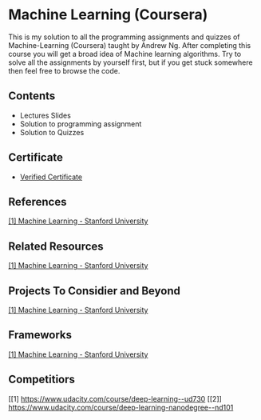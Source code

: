 # Machine Learning (Coursera)
This is my solution to all the programming assignments and quizzes of Machine-Learning (Coursera) taught by Andrew Ng. After completing this course you will get a broad idea of Machine learning algorithms. Try to solve all the assignments by yourself first, but if you get stuck somewhere then feel free to browse the code.

## Contents
* Lectures Slides
* Solution to programming assignment
* Solution to Quizzes

## Certificate
* [Verified Certificate](https://www.coursera.org/account/accomplishments/certificate/GDDBFB572MUQ)

## References
[[1] Machine Learning - Stanford University](https://www.coursera.org/learn/machine-learning)



## Related Resources
[[1] Machine Learning - Stanford University](https://www.coursera.org/learn/machine-learning)


## Projects To Considier and Beyond
[[1] Machine Learning - Stanford University](https://www.coursera.org/learn/machine-learning)



## Frameworks
[[1] Machine Learning - Stanford University](https://www.coursera.org/learn/machine-learning)


## Competitiors
[[1] https://www.udacity.com/course/deep-learning--ud730
[[2]] https://www.udacity.com/course/deep-learning-nanodegree--nd101

